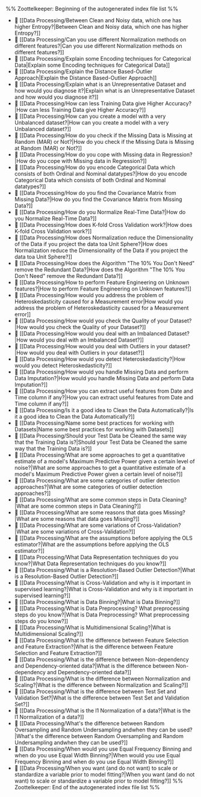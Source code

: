 %% Zoottelkeeper: Beginning of the autogenerated index file list  %%
- 📄 [[Data Processing/Between Clean and Noisy data, which one has higher Entropy?|Between Clean and Noisy data, which one has higher Entropy?]]
- 📄 [[Data Processing/Can you use different Normalization methods on different features?|Can you use different Normalization methods on different features?]]
- 📄 [[Data Processing/Explain some Encoding techniques for Categorical Data|Explain some Encoding techniques for Categorical Data]]
- 📄 [[Data Processing/Explain the Distance Based-Outlier Approach|Explain the Distance Based-Outlier Approach]]
- 📄 [[Data Processing/Explain what is an Unrepresentative Dataset and how would you diagnose it?|Explain what is an Unrepresentative Dataset and how would you diagnose it?]]
- 📄 [[Data Processing/How can less Training Data give Higher Accuracy?|How can less Training Data give Higher Accuracy?]]
- 📄 [[Data Processing/How can you create a model with a very Unbalanced dataset?|How can you create a model with a very Unbalanced dataset?]]
- 📄 [[Data Processing/How do you check if the Missing Data is Missing at Random (MAR) or Not?|How do you check if the Missing Data is Missing at Random (MAR) or Not?]]
- 📄 [[Data Processing/How do you cope with Missing data in Regression?|How do you cope with Missing data in Regression?]]
- 📄 [[Data Processing/How do you encode Categorical Data which consists of both Ordinal and Nominal datatypes?|How do you encode Categorical Data which consists of both Ordinal and Nominal datatypes?]]
- 📄 [[Data Processing/How do you find the Covariance Matrix from Missing Data?|How do you find the Covariance Matrix from Missing Data?]]
- 📄 [[Data Processing/How do you Normalize Real-Time Data?|How do you Normalize Real-Time Data?]]
- 📄 [[Data Processing/How does K-fold Cross Validation work?|How does K-fold Cross Validation work?]]
- 📄 [[Data Processing/How does Normalization reduce the Dimensionality of the Data if you project the data toa Unit Sphere?|How does Normalization reduce the Dimensionality of the Data if you project the data toa Unit Sphere?]]
- 📄 [[Data Processing/How does the Algorithm "The 10% You Don't Need" remove the Redundant Data?|How does the Algorithm "The 10% You Don't Need" remove the Redundant Data?]]
- 📄 [[Data Processing/How to perform Feature Engineering on Unknown features?|How to perform Feature Engineering on Unknown features?]]
- 📄 [[Data Processing/How would you address the problem of Heteroskedasticity caused for a Measurement error|How would you address the problem of Heteroskedasticity caused for a Measurement error]]
- 📄 [[Data Processing/How would you check the Quality of your Dataset?|How would you check the Quality of your Dataset?]]
- 📄 [[Data Processing/How would you deal with an Imbalanced Dataset?|How would you deal with an Imbalanced Dataset?]]
- 📄 [[Data Processing/How would you deal with Outliers in your dataset?|How would you deal with Outliers in your dataset?]]
- 📄 [[Data Processing/How would you detect Heteroskedasticity?|How would you detect Heteroskedasticity?]]
- 📄 [[Data Processing/How would you handle Missing Data and perform Data Imputation?|How would you handle Missing Data and perform Data Imputation?]]
- 📄 [[Data Processing/How you can extract useful features from Date and Time column if any?|How you can extract useful features from Date and Time column if any?]]
- 📄 [[Data Processing/Is it a good idea to Clean the Data Automatically?|Is it a good idea to Clean the Data Automatically?]]
- 📄 [[Data Processing/Name some best practices for working with Datasets|Name some best practices for working with Datasets]]
- 📄 [[Data Processing/Should your Test Data be Cleaned the same way that the Training Data is?|Should your Test Data be Cleaned the same way that the Training Data is?]]
- 📄 [[Data Processing/What are some approaches to get a quantitative estimate of a model's Maximum Predictive Power given a certain level of noise?|What are some approaches to get a quantitative estimate of a model's Maximum Predictive Power given a certain level of noise?]]
- 📄 [[Data Processing/What are some categories of outlier detection approaches?|What are some categories of outlier detection approaches?]]
- 📄 [[Data Processing/What are some common steps in Data Cleaning?|What are some common steps in Data Cleaning?]]
- 📄 [[Data Processing/What are some reasons that data goes Missing?|What are some reasons that data goes Missing?]]
- 📄 [[Data Processing/What are some variations of Cross-Validation?|What are some variations of Cross-Validation?]]
- 📄 [[Data Processing/What are the assumptions before applying the OLS estimator?|What are the assumptions before applying the OLS estimator?]]
- 📄 [[Data Processing/What Data Representation techniques do you know?|What Data Representation techniques do you know?]]
- 📄 [[Data Processing/What is a Resolution-Based Outlier Detection?|What is a Resolution-Based Outlier Detection?]]
- 📄 [[Data Processing/What is Cross-Validation and why is it important in supervised learning?|What is Cross-Validation and why is it important in supervised learning?]]
- 📄 [[Data Processing/What is Data Binning?|What is Data Binning?]]
- 📄 [[Data Processing/What is Data Preprocessing? What preprocessing steps do you know?|What is Data Preprocessing? What preprocessing steps do you know?]]
- 📄 [[Data Processing/What is Multidimensional Scaling?|What is Multidimensional Scaling?]]
- 📄 [[Data Processing/What is the difference between Feature Selection and Feature Extraction?|What is the difference between Feature Selection and Feature Extraction?]]
- 📄 [[Data Processing/What is the difference between Non-dependency and Dependency-oriented data?|What is the difference between Non-dependency and Dependency-oriented data?]]
- 📄 [[Data Processing/What is the difference between Normalization and Scaling?|What is the difference between Normalization and Scaling?]]
- 📄 [[Data Processing/What is the difference between Test Set and Validation Set?|What is the difference between Test Set and Validation Set?]]
- 📄 [[Data Processing/What is the l1 Normalization of a data?|What is the l1 Normalization of a data?]]
- 📄 [[Data Processing/What's the difference between Random Oversampling and Random Undersampling andwhen they can be used?|What's the difference between Random Oversampling and Random Undersampling andwhen they can be used?]]
- 📄 [[Data Processing/When would you use Equal Frequency Binning and when do you use Equal Width Binning?|When would you use Equal Frequency Binning and when do you use Equal Width Binning?]]
- 📄 [[Data Processing/When you want (and do not want) to scale or standardize a variable prior to model fitting?|When you want (and do not want) to scale or standardize a variable prior to model fitting?]]
%% Zoottelkeeper: End of the autogenerated index file list  %%
